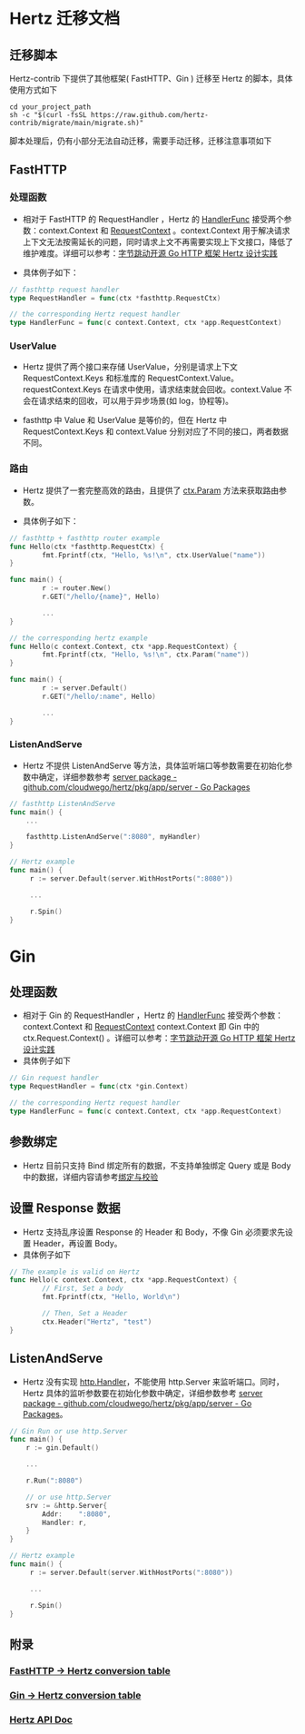 # Hertz 迁移文档

## 迁移脚本

Hertz-contrib 下提供了其他框架( FastHTTP、Gin ) 迁移至 Hertz 的脚本，具体使用方式如下

```shell
cd your_project_path
sh -c "$(curl -fsSL https://raw.github.com/hertz-contrib/migrate/main/migrate.sh)"
```

脚本处理后，仍有小部分无法自动迁移，需要手动迁移，迁移注意事项如下

## FastHTTP

### 处理函数

- 相对于 FastHTTP 的 RequestHandler ，Hertz 的 [HandlerFunc](https://pkg.go.dev/github.com/cloudwego/hertz@v0.4.1/pkg/app#HandlerFunc) 接受两个参数：context.Context 和 [RequestContext](https://pkg.go.dev/github.com/cloudwego/hertz@v0.4.1/pkg/app#RequestContext) 。context.Context 用于解决请求上下文无法按需延长的问题，同时请求上文不再需要实现上下文接口，降低了维护难度。详细可以参考：[字节跳动开源 Go HTTP 框架 Hertz 设计实践](https://www.cloudwego.io/zh/blog/2022/06/21/%E5%AD%97%E8%8A%82%E8%B7%B3%E5%8A%A8%E5%BC%80%E6%BA%90-go-http-%E6%A1%86%E6%9E%B6-hertz-%E8%AE%BE%E8%AE%A1%E5%AE%9E%E8%B7%B5/#%E5%BA%94%E7%94%A8%E5%B1%82)

- 具体例子如下：

```Go
// fasthttp request handler
type RequestHandler = func(ctx *fasthttp.RequestCtx)

// the corresponding Hertz request handler
type HandlerFunc = func(c context.Context, ctx *app.RequestContext)
```

### UserValue

- Hertz 提供了两个接口来存储 UserValue，分别是请求上下文 RequestContext.Keys 和标准库的 RequestContext.Value。requestContext.Keys 在请求中使用，请求结束就会回收。context.Value 不会在请求结束的回收，可以用于异步场景(如 log，协程等)。

- fasthttp 中 Value 和 UserValue 是等价的，但在 Hertz 中 RequestContext.Keys 和 context.Value 分别对应了不同的接口，两者数据不同。

### 路由

- Hertz 提供了一套完整高效的路由，且提供了 [ctx.Param](https://pkg.go.dev/github.com/cloudwego/hertz@v0.4.1/pkg/app#RequestContext.Param) 方法来获取路由参数。

- 具体例子如下：

```Go
// fasthttp + fasthttp router example
func Hello(ctx *fasthttp.RequestCtx) {
        fmt.Fprintf(ctx, "Hello, %s!\n", ctx.UserValue("name"))
}

func main() {
        r := router.New()
        r.GET("/hello/{name}", Hello)

        ...
}
```

```Go
// the corresponding hertz example
func Hello(c context.Context, ctx *app.RequestContext) {
        fmt.Fprintf(ctx, "Hello, %s!\n", ctx.Param("name"))
}

func main() {
        r := server.Default()
        r.GET("/hello/:name", Hello)

        ...
}
```

### ListenAndServe

- Hertz 不提供 ListenAndServe 等方法，具体监听端口等参数需要在初始化参数中确定，详细参数参考 [server package - github.com/cloudwego/hertz/pkg/app/server - Go Packages](https://pkg.go.dev/github.com/cloudwego/hertz@v0.4.1/pkg/app/server#New)

```Go
// fasthttp ListenAndServe
func main() {
    ...

    fasthttp.ListenAndServe(":8080", myHandler)
}
```

```Go
// Hertz example
func main() {
     r := server.Default(server.WithHostPorts(":8080"))

     ...

     r.Spin()
}
```

# Gin

## 处理函数

- 相对于 Gin 的 RequestHandler ，Hertz 的 [HandlerFunc](https://pkg.go.dev/github.com/cloudwego/hertz@v0.4.1/pkg/app#HandlerFunc) 接受两个参数：context.Context 和 [RequestContext](https://pkg.go.dev/github.com/cloudwego/hertz@v0.4.1/pkg/app#RequestContext) context.Context 即 Gin 中的 ctx.Request.Context() 。详细可以参考：[字节跳动开源 Go HTTP 框架 Hertz 设计实践](https://www.cloudwego.io/zh/blog/2022/06/21/%E5%AD%97%E8%8A%82%E8%B7%B3%E5%8A%A8%E5%BC%80%E6%BA%90-go-http-%E6%A1%86%E6%9E%B6-hertz-%E8%AE%BE%E8%AE%A1%E5%AE%9E%E8%B7%B5/#%E5%BA%94%E7%94%A8%E5%B1%82)
- 具体例子如下

```Go
// Gin request handler
type RequestHandler = func(ctx *gin.Context)

// the corresponding Hertz request handler
type HandlerFunc = func(c context.Context, ctx *app.RequestContext)
```

## 参数绑定

- Hertz 目前只支持 Bind 绑定所有的数据，不支持单独绑定 Query 或是 Body 中的数据，详细内容请参考[绑定与校验](https://www.cloudwego.io/zh/docs/hertz/tutorials/basic-feature/binding-and-validate/#%E6%94%AF%E6%8C%81%E7%9A%84-tag-%E5%8F%8A%E5%8F%82%E6%95%B0%E7%BB%91%E5%AE%9A%E4%BC%98%E5%85%88%E7%BA%A7)

## 设置 Response 数据

- Hertz 支持乱序设置 Response 的 Header 和 Body，不像 Gin 必须要求先设置 Header，再设置 Body。
- 具体例子如下

```Go
// The example is valid on Hertz
func Hello(c context.Context, ctx *app.RequestContext) {
        // First, Set a body
        fmt.Fprintf(ctx, "Hello, World\n")

        // Then, Set a Header
        ctx.Header("Hertz", "test")
}
```

## ListenAndServe

- Hertz 没有实现 [http.Handler](https://pkg.go.dev/net/http#Handler)，不能使用 http.Server 来监听端口。同时，Hertz 具体的监听参数要在初始化参数中确定，详细参数参考 [server package - github.com/cloudwego/hertz/pkg/app/server - Go Packages](https://pkg.go.dev/github.com/cloudwego/hertz@v0.4.1/pkg/app/server#New)。

```Go
// Gin Run or use http.Server
func main() {
    r := gin.Default()

    ...

    r.Run(":8080")

    // or use http.Server
    srv := &http.Server{
        Addr:    ":8080",
        Handler: r,
    }
}
```

```Go
// Hertz example
func main() {
     r := server.Default(server.WithHostPorts(":8080"))

     ...

     r.Spin()
}
```

## 附录

### [FastHTTP -> Hertz conversion table](./fasthttp_to_hertz.md)

### [Gin -> Hertz conversion table](./gin_to_hertz.md)

### [Hertz API Doc](https://pkg.go.dev/github.com/cloudwego/hertz)
